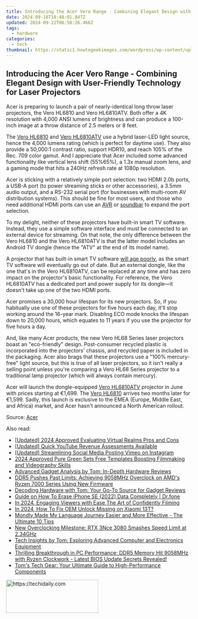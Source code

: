 ```yaml
---
title: Introducing the Acer Vero Range - Combining Elegant Design with User-Friendly Technology for Laser Projectors
date: 2024-09-16T18:48:01.047Z
updated: 2024-09-22T08:58:26.466Z
tags:
  - hardware
categories:
  - tech
thumbnail: https://static1.howtogeekimages.com/wordpress/wp-content/uploads/2024/05/46.jpg
---
```


## Introducing the Acer Vero Range - Combining Elegant Design with User-Friendly Technology for Laser Projectors

Acer is preparing to launch a pair of nearly-identical long throw laser projectors, the Vero HL6810 and Vero HL6810ATV. Both offer a 4K resolution with 4,000 ANSI lumens of brightness and can produce a 100-inch image at a throw distance of 2.5 meters or 8 feet.

 The [Vero HL6810](https://www.acer.com/gb-en/projectors/vero/pdp/MR.JX511.007) and [Vero HL6810ATV](https://www.acer.com/gb-en/projectors/vero/pdp/MR.JWW11.002) use a hybrid laser-LED light source, hence the 4,000 lumens rating (which is perfect for daytime use). They also provide a 50,000:1 contrast ratio, support HDR10, and reach 105% of the Rec. 709 color gamut. And I appreciate that Acer included some advanced functionality like vertical lens shift (55%65%), a 1.3x manual zoom lens, and a gaming mode that hits a 240Hz refresh rate at 1080p resolution.

 Acer is sticking with a relatively simple port selection: two HDMI 2.0b ports, a USB-A port (to power streaming sticks or other accessories), a 3.5mm audio output, and a RS-232 serial port (for businesses with multi-room AV distribution systems). This should be fine for most users, and those who need additional HDMI ports can use an [AVR](https://www.amazon.com/Denon-AVR-S760H-7-2-Channel-Theater-Receiver/dp/B09HY24XVW/?tag=hotoge-20&ascsubtag=UUhtgUeUpU2003290&asc%5Frefurl=https%3A%2F%2Fwww.howtogeek.com%2Facer-vero-laser-projectors-hl6810-series%2F&asc%5Fcampaign=Short-Term) or [soundbar](https://discord-videos.techidaily.com/how-to-keep-the-conversation-flowing-on-discord/) to expand the port selection.

 To my delight, neither of these projectors have built-in smart TV software. Instead, they use a simple software interface and must be connected to an external device for streaming. On that note, the only difference between the Vero HL6810 and the Vero HL6810ATV is that the latter model includes an Android TV dongle (hence the "ATV" at the end of its model name).

 A projector that has built-in smart TV software [will age poorly](https://remote-screen-capture.techidaily.com/new-in-2024-infinite-jest-joyride-top-kids-game-lineup/), as the smart TV software will eventually go out of date. But an external dongle, like the one that's in the Vero HL6810ATV, can be replaced at any time and has zero impact on the projector's basic functionality. For reference, the Vero HL6810ATV has a dedicated port and power supply for its dongle—it doesn't take up one of the two HDMI ports.

 Acer promises a 30,000 hour lifespan for its new projectors. So, if you habitually use one of these projectors for five hours each day, it'll stop working around the 16-year mark. Disabling ECO mode knocks the lifespan down to 20,000 hours, which equates to 11 years if you use the projector for five hours a day.

 And, like many Acer products, the new Vero HL68 Series laser projectors boast an "eco-friendly" design. Post-consumer recycled plastic is incorporated into the projectors' chassis, and recycled paper is included in the packaging. Acer also brags that these projectors use a "100% mercury-free" light source, but this is true of all laser projectors, so it isn't really a selling point unless you're comparing a Vero HL68 Series projector to a traditional lamp projector (which will always contain mercury).

 Acer will launch the dongle-equipped [Vero HL6810ATV](https://www.acer.com/gb-en/projectors/vero/pdp/MR.JWW11.002) projector in June with prices starting at €1,699\. The [Vero HL6810](https://www.acer.com/gb-en/projectors/vero/pdp/MR.JX511.007) arrives two months later for €1,599\. Sadly, this launch is exclusive to the EMEA (Europe, Middle East, and Africa) market, and Acer hasn't announced a North American rollout.

 Source: [Acer](https://news.acer.com/acer-unveils-new-line-of-vero-laser-projectors-for-home-entertainment)

<ins class="adsbygoogle"
     style="display:block"
     data-ad-format="autorelaxed"
     data-ad-client="ca-pub-7571918770474297"
     data-ad-slot="1223367746"></ins>

<ins class="adsbygoogle"
     style="display:block"
     data-ad-client="ca-pub-7571918770474297"
     data-ad-slot="8358498916"
     data-ad-format="auto"
     data-full-width-responsive="true"></ins>

<span class="atpl-alsoreadstyle">Also read:</span>
<div><ul>
<li><a href="https://fox-boxes.techidaily.com/updated-2024-approved-evaluating-virtual-realms-pros-and-cons/"><u>[Updated] 2024 Approved Evaluating Virtual Realms Pros and Cons</u></a></li>
<li><a href="https://facebook-record-videos.techidaily.com/updated-quick-youtube-revenue-assessments-available/"><u>[Updated] Quick YouTube Revenue Assessments Available</u></a></li>
<li><a href="https://instagram-videos.techidaily.com/updated-streamlining-social-media-posting-vimeo-on-instagram/"><u>[Updated] Streamlining Social Media Posting Vimeo on Instagram</u></a></li>
<li><a href="https://article-tips.techidaily.com/2024-approved-pure-green-sets-free-templates-boosting-filmmaking-and-videography-skills/"><u>2024 Approved Pure Green Sets Free Templates Boosting Filmmaking and Videography Skills</u></a></li>
<li><a href="https://hardware-reviews.techidaily.com/advanced-gadget-analysis-by-tom-in-depth-hardware-reviews/"><u>Advanced Gadget Analysis by Tom: In-Depth Hardware Reviews</u></a></li>
<li><a href="https://hardware-reviews.techidaily.com/ddr5-pushes-past-limits-achieving-9058mhz-overclock-on-amds-ryzen-7000-series-using-new-firmware/"><u>DDR5 Pushes Past Limits: Achieving 9058MHz Overclock on AMD's Ryzen 7000 Series Using New Firmware</u></a></li>
<li><a href="https://hardware-reviews.techidaily.com/decoding-hardware-with-tom-your-go-to-source-for-gadget-reviews/"><u>Decoding Hardware with Tom: Your Go-To Source for Gadget Reviews</u></a></li>
<li><a href="https://phone-solutions.techidaily.com/guide-on-how-to-erase-iphone-se-2022-data-completely-drfone-by-drfone-ios-full-data-eraser-ios-full-data-eraser/"><u>Guide on How To Erase iPhone SE (2022) Data Completely | Dr.fone</u></a></li>
<li><a href="https://youtube-zero.techidaily.com/24-engaging-viewers-with-ease-the-art-of-confidently-filming/"><u>In 2024, Engaging Viewers with Ease The Art of Confidently Filming</u></a></li>
<li><a href="https://unlock-android.techidaily.com/in-2024-how-to-fix-oem-unlock-missing-on-xiaomi-13t-by-drfone-android/"><u>In 2024, How To Fix OEM Unlock Missing on Xiaomi 13T?</u></a></li>
<li><a href="https://mondly-stories.techidaily.com/mondly-made-my-language-journey-easier-and-more-effective-the-ultimate-10-tips/"><u>Mondly Made My Language Journey Easier and More Effective - The Ultimate 10 Tips</u></a></li>
<li><a href="https://hardware-reviews.techidaily.com/1723964464340-new-overclocking-milestone-rtx-3nce-3080-smashes-speed-limit-at-234ghz/"><u>New Overclocking Milestone: RTX 3Nce 3080 Smashes Speed Limit at 2.34GHz</u></a></li>
<li><a href="https://hardware-reviews.techidaily.com/tech-insights-by-tom-exploring-advanced-computer-and-electronics-equipment/"><u>Tech Insights by Tom: Exploring Advanced Computer and Electronics Equipment</u></a></li>
<li><a href="https://hardware-reviews.techidaily.com/thrilling-breakthrough-in-pc-performance-ddr5-memory-hit-9058mhz-with-ryzen-clockwork-latest-bios-update-secrets-revealed/"><u>Thrilling Breakthrough in PC Performance: DDR5 Memory Hit 9058MHz with Ryzen Clockwork - Latest BIOS Update Secrets Revealed!</u></a></li>
<li><a href="https://hardware-reviews.techidaily.com/toms-tech-gear-your-ultimate-guide-to-high-performance-components/"><u>Tom's Tech Gear: Your Ultimate Guide to High-Performance Components</u></a></li>
</ul></div>

<!-- affiliate ads begin -->
<a href="https://aligracehair.sjv.io/c/5597632/2135398/19272" target="_top" id="2135398">
  <img src="//a.impactradius-go.com/display-ad/19272-2135398" border="0" alt="https://techidaily.com" width="250" height="90"/>
</a>
<img height="0" width="0" src="https://aligracehair.sjv.io/i/5597632/2135398/19272" style="position:absolute;visibility:hidden;" border="0" />
<!-- affiliate ads end -->

